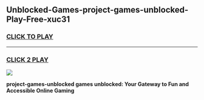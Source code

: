 
## Unblocked-Games-project-games-unblocked-Play-Free-xuc31
<h3>
<a href="https://premium76.site?title=project-games-unblocked&ref=21A">CLICK TO PLAY</a></h3>
<hr>

<h3>
<a href="https://premium76.site?title=project-games-unblocked&ref=21A">CLICK 2 PLAY</a>
  
</h3>

<a href="https://premium76.site?title=project-games-unblocked&ref=21A"><img src="https://clearcache.store/games.png"></a>


**project-games-unblocked games unblocked: Your Gateway to Fun and Accessible Online Gaming**
